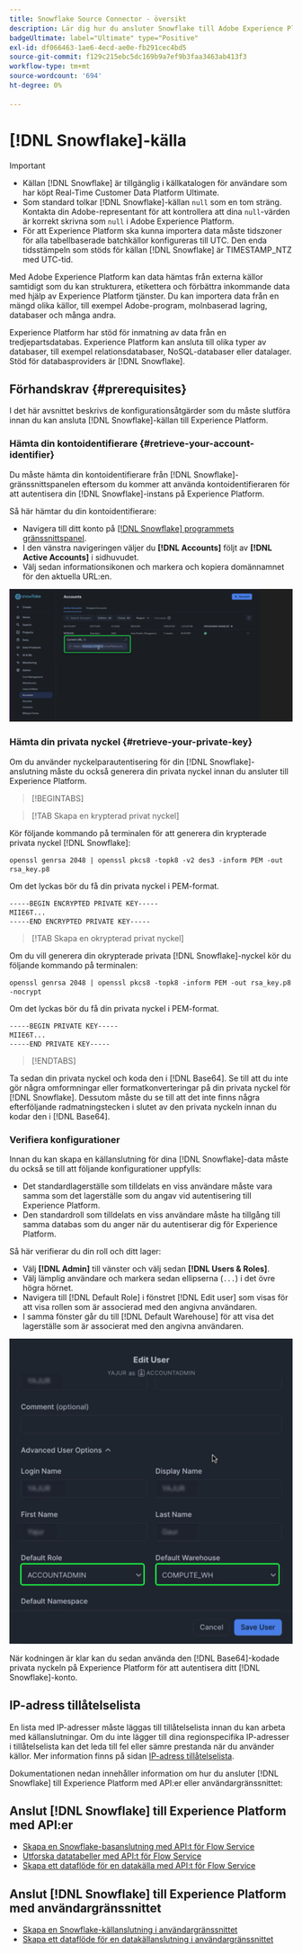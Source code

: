 ```yaml
---
title: Snowflake Source Connector - översikt
description: Lär dig hur du ansluter Snowflake till Adobe Experience Platform med API:er eller användargränssnittet.
badgeUltimate: label="Ultimate" type="Positive"
exl-id: df066463-1ae6-4ecd-ae0e-fb291cec4bd5
source-git-commit: f129c215ebc5dc169b9a7ef9b3faa3463ab413f3
workflow-type: tm+mt
source-wordcount: '694'
ht-degree: 0%

---
```


# [!DNL Snowflake]-källa

>[!IMPORTANT]
>
>* Källan [!DNL Snowflake] är tillgänglig i källkatalogen för användare som har köpt Real-Time Customer Data Platform Ultimate.
>* Som standard tolkar [!DNL Snowflake]-källan `null` som en tom sträng. Kontakta din Adobe-representant för att kontrollera att dina `null`-värden är korrekt skrivna som `null` i Adobe Experience Platform.
>* För att Experience Platform ska kunna importera data måste tidszoner för alla tabellbaserade batchkällor konfigureras till UTC. Den enda tidsstämpeln som stöds för källan [!DNL Snowflake] är TIMESTAMP_NTZ med UTC-tid.

Med Adobe Experience Platform kan data hämtas från externa källor samtidigt som du kan strukturera, etikettera och förbättra inkommande data med hjälp av Experience Platform tjänster. Du kan importera data från en mängd olika källor, till exempel Adobe-program, molnbaserad lagring, databaser och många andra.

Experience Platform har stöd för inmatning av data från en tredjepartsdatabas. Experience Platform kan ansluta till olika typer av databaser, till exempel relationsdatabaser, NoSQL-databaser eller datalager. Stöd för databasproviders är [!DNL Snowflake].

## Förhandskrav {#prerequisites}

I det här avsnittet beskrivs de konfigurationsåtgärder som du måste slutföra innan du kan ansluta [!DNL Snowflake]-källan till Experience Platform.

### Hämta din kontoidentifierare {#retrieve-your-account-identifier}

Du måste hämta din kontoidentifierare från [!DNL Snowflake]-gränssnittspanelen eftersom du kommer att använda kontoidentifieraren för att autentisera din [!DNL Snowflake]-instans på Experience Platform.

Så här hämtar du din kontoidentifierare:

* Navigera till ditt konto på [[!DNL Snowflake] programmets gränssnittspanel](https://app.snowflake.com/).
* I den vänstra navigeringen väljer du **[!DNL Accounts]** följt av **[!DNL Active Accounts]** i sidhuvudet.
* Välj sedan informationsikonen och markera och kopiera domännamnet för den aktuella URL:en.

![Snowflake UI-instrumentpanel med domännamnet markerat.](../../images/tutorials/create/snowflake/snowflake-dashboard.png)

### Hämta din privata nyckel {#retrieve-your-private-key}

Om du använder nyckelparautentisering för din [!DNL Snowflake]-anslutning måste du också generera din privata nyckel innan du ansluter till Experience Platform.

>[!BEGINTABS]

>[!TAB Skapa en krypterad privat nyckel]

Kör följande kommando på terminalen för att generera din krypterade privata nyckel [!DNL Snowflake]:

```shell
openssl genrsa 2048 | openssl pkcs8 -topk8 -v2 des3 -inform PEM -out rsa_key.p8
```

Om det lyckas bör du få din privata nyckel i PEM-format.

```shell
-----BEGIN ENCRYPTED PRIVATE KEY-----
MIIE6T...
-----END ENCRYPTED PRIVATE KEY-----
```

>[!TAB Skapa en okrypterad privat nyckel]

Om du vill generera din okrypterade privata [!DNL Snowflake]-nyckel kör du följande kommando på terminalen:

```shell
openssl genrsa 2048 | openssl pkcs8 -topk8 -inform PEM -out rsa_key.p8 -nocrypt
```

Om det lyckas bör du få din privata nyckel i PEM-format.

```shell
-----BEGIN PRIVATE KEY-----
MIIE6T...
-----END PRIVATE KEY-----
```

>[!ENDTABS]

Ta sedan din privata nyckel och koda den i [!DNL Base64]. Se till att du inte gör några omformningar eller formatkonverteringar på din privata nyckel för [!DNL Snowflake]. Dessutom måste du se till att det inte finns några efterföljande radmatningstecken i slutet av den privata nyckeln innan du kodar den i [!DNL Base64].

### Verifiera konfigurationer

Innan du kan skapa en källanslutning för dina [!DNL Snowflake]-data måste du också se till att följande konfigurationer uppfylls:

* Det standardlagerställe som tilldelats en viss användare måste vara samma som det lagerställe som du angav vid autentisering till Experience Platform.
* Den standardroll som tilldelats en viss användare måste ha tillgång till samma databas som du anger när du autentiserar dig för Experience Platform.

Så här verifierar du din roll och ditt lager:

* Välj **[!DNL Admin]** till vänster och välj sedan **[!DNL Users & Roles]**.
* Välj lämplig användare och markera sedan ellipserna (`...`) i det övre högra hörnet.
* Navigera till [!DNL Default Role] i fönstret [!DNL Edit user] som visas för att visa rollen som är associerad med den angivna användaren.
* I samma fönster går du till [!DNL Default Warehouse] för att visa det lagerställe som är associerat med den angivna användaren.

![Användargränssnittet i Snowflake där du kan verifiera din roll och ditt lager.](../../images/tutorials/create/snowflake/snowflake-configs.png)

När kodningen är klar kan du sedan använda den [!DNL Base64]-kodade privata nyckeln på Experience Platform för att autentisera ditt [!DNL Snowflake]-konto.

## IP-adress tillåtelselista

En lista med IP-adresser måste läggas till tillåtelselista innan du kan arbeta med källanslutningar. Om du inte lägger till dina regionspecifika IP-adresser i tillåtelselista kan det leda till fel eller sämre prestanda när du använder källor. Mer information finns på sidan [IP-adress tillåtelselista](../../ip-address-allow-list.md).

Dokumentationen nedan innehåller information om hur du ansluter [!DNL Snowflake] till Experience Platform med API:er eller användargränssnittet:

## Anslut [!DNL Snowflake] till Experience Platform med API:er

* [Skapa en Snowflake-basanslutning med API:t för Flow Service](../../tutorials/api/create/databases/snowflake.md)
* [Utforska datatabeller med API:t för Flow Service](../../tutorials/api/explore/tabular.md)
* [Skapa ett dataflöde för en datakälla med API:t för Flow Service](../../tutorials/api/collect/database-nosql.md)

## Anslut [!DNL Snowflake] till Experience Platform med användargränssnittet

* [Skapa en Snowflake-källanslutning i användargränssnittet](../../tutorials/ui/create/databases/snowflake.md)
* [Skapa ett dataflöde för en datakällanslutning i användargränssnittet](../../tutorials/ui/dataflow/databases.md)
